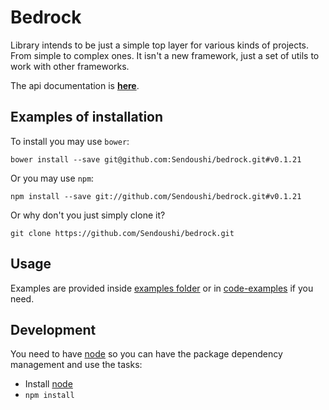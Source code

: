 # Bedrock

Library intends to be just a simple top layer for various kinds of projects. From simple to complex ones.
It isn't a new framework, just a set of utils to work with other frameworks.

The api documentation is **[here](doc/API.md)**.

## Examples of installation
To install you may use ```bower```:
```
bower install --save git@github.com:Sendoushi/bedrock.git#v0.1.21
```

Or you may use ```npm```:
```
npm install --save git://github.com/Sendoushi/bedrock.git#v0.1.21
```

Or why don't you just simply clone it?
```
git clone https://github.com/Sendoushi/bedrock.git
```

## Usage

Examples are provided inside [examples folder](https://github.com/Sendoushi/bedrock/tree/master/examples) or in [code-examples](https://github.com/Sendoushi/code-examples) if you need.

## Development

You need to have [node](http://nodejs.org) so you can have the package dependency management and use the tasks:
- Install [node](http://nodejs.org)
- `npm install`

